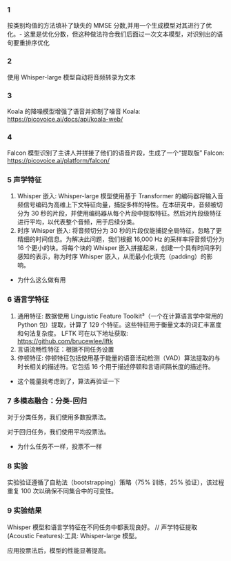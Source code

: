### 1
按类别均值的方法填补了缺失的 MMSE 分数,并用一个生成模型对其进行了优化。- 这里是优化分数，但这种做法符合我们后面过一次文本模型，对识别出的语句要重排序优化
### 2
使用 Whisper-large 模型自动将音频转录为文本

### 3
Koala 的降噪模型增强了语音并抑制了噪音
Koala: https://picovoice.ai/docs/api/koala-web/

### 4
Falcon 模型识别了主讲人并拼接了他们的语音片段，生成了一个“提取版”
Falcon: https://picovoice.ai/platform/falcon/

### 5 声学特征
1. Whisper 嵌入: Whisper-large 模型使用基于 Transformer 的编码器将输入音频信号编码为高维上下文特征向量，捕捉多样的特性。在本研究中，音频被切分为 30 秒的片段，并使用编码器从每个片段中提取特征。然后对片段级特征进行平均，以代表整个音频，用于后续分类。
2. 时序 Whisper 嵌入: 将音频切分为 30 秒的片段仅能捕捉全局特征，忽略了更精细的时间信息。为解决此问题，我们根据 16,000 Hz 的采样率将音频切分为 16 个更小的块。将每个块的 Whisper 嵌入拼接起来，创建一个具有时间序列感知的表示，称为时序 Whisper 嵌入，从而最小化填充（padding）的影响。
- 为什么这么做有用

### 6 语言学特征
1. 通用特征: 数据使用 Linguistic Feature Toolkit³（一个在计算语言学中常用的 Python 包）提取，计算了 129 个特征。这些特征用于衡量文本的词汇丰富度和句法复杂度。
LFTK 可在以下地址获取: https://github.com/brucewlee/lftk
2. 言语流畅性特征：根据不同任务设置
3. 停顿特征: 停顿特征包括使用基于能量的语音活动检测（VAD）算法提取的与时长相关的描述符。它包括 16 个用于描述停顿和言语间隔长度的描述符。
- 这个能量我考虑到了，算法再验证一下

### 7 多模态融合：分类-回归
对于分类任务，我们使用多数投票法。

对于回归任务，我们使用平均投票法。

- 为什么任务不一样，投票不一样

### 8 实验
实验验证遵循了自助法（bootstrapping）策略（75% 训练，25% 验证），该过程重复 100 次以确保不同集合中的可变性。

### 9 实验结果
Whisper 模型和语言学特征在不同任务中都表现良好。
// 声学特征提取 (Acoustic Features):工具: Whisper-large 模型。

应用投票法后，模型的性能显著提高。